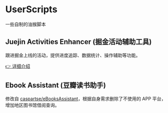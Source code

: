# UserScripts

一些自制的油猴脚本

## Juejin Activities Enhancer (掘金活动辅助工具)

跟进掘金上线的活动，提供进度追踪、数据统计、操作辅助等功能。

[👉 详细介绍](./src/Juejin_Enhancer/README.md)

## Ebook Assistant (豆瓣读书助手)

修改自 [caspartse/eBooksAssistant](https://github.com/caspartse/eBooksAssistant)，根据自身需求删除了不使用的 APP 平台，增加地区图书馆借阅查询。

